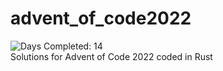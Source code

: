 # advent_of_code2022
![Days Completed: 14](https://img.shields.io/badge/days%20completed-14-red)  
Solutions for Advent of Code 2022 coded in Rust

